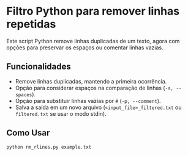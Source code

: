# Filtro Python para remover linhas repetidas
Este script Python remove linhas duplicadas de um texto, agora com opções para preservar os espaços ou comentar linhas vazias.

## Funcionalidades
- Remove linhas duplicadas, mantendo a primeira ocorrência.
- Opção para considerar espaços na comparação de linhas (`-s, --spaces`).
- Opção para substituir linhas vazias por `#` (`-p, --comment`).
- Salva a saída em um novo arquivo (`<input_file>_filtered.txt` ou `filtered.txt` se usar o modo stdin).

## Como Usar
```sh
python rm_rlines.py example.txt
